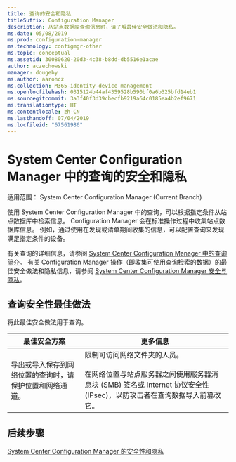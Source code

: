 ```yaml
---
title: 查询的安全和隐私
titleSuffix: Configuration Manager
description: 从站点数据库查询信息时，请了解最佳安全做法和隐私。
ms.date: 05/08/2019
ms.prod: configuration-manager
ms.technology: configmgr-other
ms.topic: conceptual
ms.assetid: 30080620-20d3-4c38-b8dd-db5516e1acae
author: aczechowski
manager: dougeby
ms.author: aaroncz
ms.collection: M365-identity-device-management
ms.openlocfilehash: 0315124b44af4359528b590bf0a6b325bfd14eb1
ms.sourcegitcommit: 3a3f40f3d39cbecfb9219a64c0185ea4b2ef9671
ms.translationtype: HT
ms.contentlocale: zh-CN
ms.lasthandoff: 07/04/2019
ms.locfileid: "67561986"
---
```

# <a name="security-and-privacy-for-queries-in-system-center-configuration-manager"></a>System Center Configuration Manager 中的查询的安全和隐私

适用范围：  System Center Configuration Manager (Current Branch)

使用 System Center Configuration Manager 中的查询，可以根据指定条件从站点数据库中检索信息。 Configuration Manager 会在标准操作过程中收集站点数据库信息。 例如，通过使用在发现或清单期间收集的信息，可以配置查询来发现满足指定条件的设备。  

 有关查询的详细信息，请参阅 [System Center Configuration Manager 中的查询简介](../../../core/servers/manage/introduction-to-queries.md)。 有关 Configuration Manager 操作（即收集可使用查询检索的数据）的最佳安全做法和隐私信息，请参阅 [System Center Configuration Manager 安全与隐私](../../../core/plan-design/security/security-and-privacy.md)。  

## <a name="security-best-practices-for-queries"></a>查询安全性最佳做法

 将此最佳安全做法用于查询。  

|最佳安全方案|更多信息|  
|----------------------------|----------------------|  
|导出或导入保存到网络位置的查询时，请保护位置和网络通道。|限制可访问网络文件夹的人员。<br /><br /> 在网络位置与站点服务器之间使用服务器消息块 (SMB) 签名或 Internet 协议安全性 (IPsec)，以防攻击者在查询数据导入前篡改它。|  

## <a name="next-steps"></a>后续步骤
  
[System Center Configuration Manager 的安全性和隐私](../../../core/plan-design/security/security-and-privacy.md)

